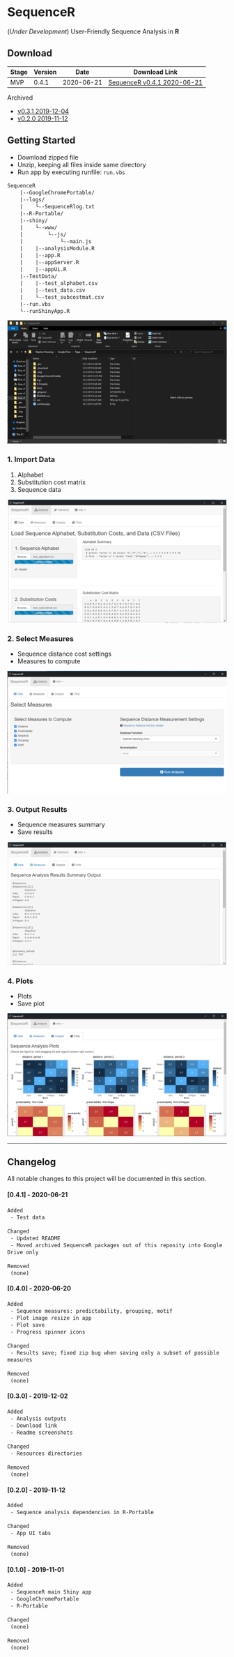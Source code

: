 **SequenceR**  
==============

(*Under Development*) User-Friendly Sequence Analysis in **R**

## Download

| Stage | Version | Date | Download Link |
| ----------- | ----------- | ----------- | ----------- |
| MVP | 0.4.1 | 2020-06-21 | [SequenceR v0.4.1 2020-06-21](https://drive.google.com/file/d/1FUttl4FQU_MxWfBPJFvKLJR4GXDN5ZoQ/view?usp=sharing, 'SequenceR v0.4.1') |

Archived
 - [v0.3.1 2019-12-04](https://drive.google.com/file/d/1xcJQGmt3eQMiv9LAodLvkmEsbiDc-75w/view?usp=sharing, 'SequenceR v0.3.1')
 - [v0.2.0 2019-11-12](https://drive.google.com/file/d/1FHvMK6yUAgqSjJkYDJlBiXKpNrMti1QF/view?usp=sharing, 'SequenceR v0.2.0')


## Getting Started

- Download zipped file
- Unzip, keeping all files inside same directory
- Run app by executing runfile: `run.vbs`

```
SequenceR
    |--GoogleChromePortable/
    |--logs/
    |    └--SequenceRlog.txt
    |--R-Portable/
    |--shiny/
    |    └--www/
    |        └--js/
    |            └--main.js
    |    |--analysisModule.R
    |    |--app.R
    |    |--appServer.R
    |    |--appUi.R
    |--TestData/
    |    |--test_alphabet.csv
    |    |--test_data.csv
    |    └--test_subcostmat.csv
    |--run.vbs
    └--runShinyApp.R
```

[![](/_img/tutorial_screenvid_analysis.gif "SequenceR")](#getting-started)

### 1. Import Data

1. Alphabet
2. Substitution cost matrix
3. Sequence data

[![](/_img/readme_analysis_data_import.png "Import data files")](#1-import-data)

### 2. Select Measures

- Sequence distance cost settings
- Measures to compute

[![](/_img/readme_analysis_measures.png "Measures")](#2-select-measures)

### 3. Output Results

- Sequence measures summary
- Save results

[![](/_img/readme_analysis_outputs.png "Outputs")](#3-output-results)

### 4. Plots

- Plots
- Save plot

[![](/_img/readme_analysis_plots.png "Plots")](#4-plots)



<hr>

## Changelog

All notable changes to this project will be documented in this section.


#### [0.4.1] - 2020-06-21
```
Added
 - Test data

Changed
 - Updated README
 - Moved archived SequenceR packages out of this reposity into Google Drive only

Removed
 (none)
```

#### [0.4.0] - 2020-06-20
```
Added
 - Sequence measures: predictability, grouping, motif
 - Plot image resize in app
 - Plot save
 - Progress spinner icons

Changed
 - Results save; fixed zip bug when saving only a subset of possible measures

Removed
 (none)
```


#### [0.3.0] - 2019-12-02
```
Added
 - Analysis outputs
 - Download link
 - Readme screenshots

Changed
 - Resources directories

Removed
 (none)
```


#### [0.2.0] - 2019-11-12
```
Added
 - Sequence analysis dependencies in R-Portable

Changed
 - App UI tabs

Removed
 (none)
```


#### [0.1.0] - 2019-11-01
```
Added
 - SequenceR main Shiny app
 - GoogleChromePortable
 - R-Portable

Changed
 (none)

Removed
 (none)
```

